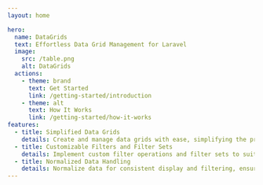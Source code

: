 ```yaml
---
layout: home

hero:
  name: DataGrids
  text: Effortless Data Grid Management for Laravel
  image:
    src: /table.png
    alt: DataGrids
  actions:
    - theme: brand
      text: Get Started
      link: /getting-started/introduction
    - theme: alt
      text: How It Works
      link: /getting-started/how-it-works
features:
  - title: Simplified Data Grids
    details: Create and manage data grids with ease, simplifying the process of displaying and filtering data in Laravel applications.
  - title: Customizable Filters and Filter Sets
    details: Implement custom filter operations and filter sets to suit your database's syntax and enhance data management capabilities.
  - title: Normalized Data Handling
    details: Normalize data for consistent display and filtering, ensuring seamless integration with front-end applications.
---
```

